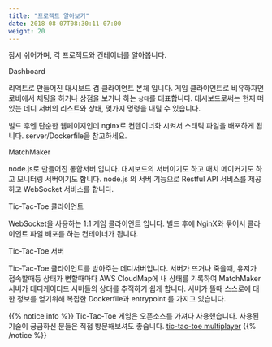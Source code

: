```yaml
---
title: "프로젝트 알아보기"
date: 2018-08-07T08:30:11-07:00
weight: 20
---
```


잠시 쉬어가며, 각 프로젝트와 컨테이너를 알아봅니다.


Dashboard

리액트로 만들어진 대시보드 겸 클라이언트 본체 입니다.
게임 클라이언트로 비유하자면 로비에서 채팅을 하거나 상점을 보거나 하는  `상태`를 대표합니다.
대시보드로써는 현재 떠 있는 데디 서버의 리스트와 상태, 몇가지 명령을 내릴 수 있습니다.

빌드 후엔 단순한 웹페이지인데 nginx로 컨텐이너화 시켜서 스태틱 파일을 배포하게 됩니다.
server/Dockerfile을 참고하세요.


MatchMaker

node.js로 만들어진 통합서버 입니다. 대시보드의 서버이기도 하고 매치 메이커기도 하고 모니터링 서버이기도 합니다.
node.js 의 서버 기능으로 Restful API 서비스를 제공하고 WebSocket 서비스를 합니다.


Tic-Tac-Toe 클라이언트

WebSocket을 사용하는 1:1 게임 클라이언트 입니다.
빌드 후에 NginX와 묶어서 클라이언트 파일 배포를 하는 컨테이너가 됩니다.


Tic-Tac-Toe 서버

Tic-Tac-Toe 클라이언트를 받아주는 데디서버입니다.
서버가 뜨거나 죽을때, 유저가 접속할때등 상태가 변할때마다 AWS CloudMap에 내 상태를 기록하여 MatchMaker서버가 데디케이티드 서버들의 상태를 추적하기 쉽게 합니다. 
서버가 뜰때 스스로에 대한 정보를 얻기위해 복잡한 Dockerfile과 entrypoint 를 가지고 있습니다.

{{% notice info %}}
Tic-Tac-Toe 게임은 오픈소스를 가져다 사용했습니다.
사용된 기술이 궁금하신 분들은 직접 방문해보셔도 좋습니다.
[tic-tac-toe multiplayer](https://github.com/endel/tic-tac-toe)
{{% /notice %}}
